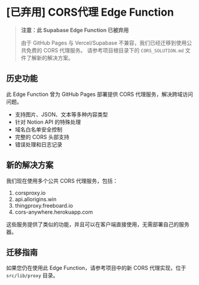 # [已弃用] CORS代理 Edge Function

> **注意：此 Supabase Edge Function 已被弃用**
> 
> 由于 GitHub Pages 与 Vercel/Supabase 不兼容，我们已经迁移到使用公共免费的 CORS 代理服务。
> 请参考项目根目录下的 `CORS_SOLUTION.md` 文件了解新的解决方案。

## 历史功能

此 Edge Function 曾为 GitHub Pages 部署提供 CORS 代理服务，解决跨域访问问题。

- 支持图片、JSON、文本等多种内容类型
- 针对 Notion API 的特殊处理
- 域名白名单安全控制
- 完整的 CORS 头部支持
- 错误处理和日志记录

## 新的解决方案

我们现在使用多个公共 CORS 代理服务，包括：

1. corsproxy.io
2. api.allorigins.win
3. thingproxy.freeboard.io
4. cors-anywhere.herokuapp.com

这些服务提供了类似的功能，并且可以在客户端直接使用，无需部署自己的服务器。

## 迁移指南

如果您仍在使用此 Edge Function，请参考项目中的新 CORS 代理实现，位于 `src/lib/proxy` 目录。